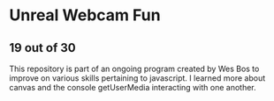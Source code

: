 # Unreal Webcam Fun
## 19 out of 30
This repository is part of an ongoing program created by Wes Bos to improve on various skills pertaining to javascript.
I learned more about canvas and the console getUserMedia interacting with one another.
